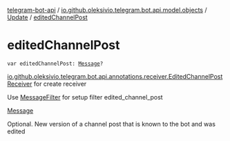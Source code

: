 [telegram-bot-api](../../index.md) / [io.github.oleksivio.telegram.bot.api.model.objects](../index.md) / [Update](index.md) / [editedChannelPost](./edited-channel-post.md)

# editedChannelPost

`var editedChannelPost: `[`Message`](../../io.github.oleksivio.telegram.bot.api.model.objects.std/-message/index.md)`?`

[io.github.oleksivio.telegram.bot.api.annotations.receiver.EditedChannelPostReceiver](../../io.github.oleksivio.telegram.bot.api.annotations.receiver/-edited-channel-post-receiver/index.md) for create receiver

Use [MessageFilter](../../io.github.oleksivio.telegram.bot.api.annotations.filter.composite/-message-filter/index.md) for setup filter edited_channel_post

[Message](../../io.github.oleksivio.telegram.bot.api.model.objects.std/-message/index.md)

Optional. New version of a channel post that is known to the bot and was edited

